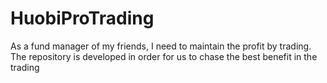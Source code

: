 # HuobiProTrading
As a fund manager of my friends, I need to maintain the profit by trading. The repository is developed in order for us to chase the best benefit in the trading 
